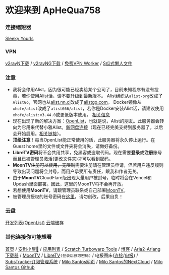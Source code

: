 # 欢迎来到 ApHeQua758
### 连接缩短器
[Sleeky Yourls](https://syourls.hsha1312.dpdns.org/)
### VPN
[v2rayN下载](https://github.com/2dust/v2rayN/releases/download/7.12.5/v2rayN-windows-64-desktop.zip) / [v2rayNG下载](https://github.com/2dust/v2rayNG/releases/download/1.10.4/v2rayNG_1.10.4_arm64-v8a.apk) / [免费VPN Worker](https://hqvpn.dpdns.org/cloudvpnpass) / [S瓜式懒人文件](https://syourls.hsha1312.dpdns.org/gr1xn1)
### 注意
- 我将会停用Alist，因为很可能已经卖给某个公司了，目前未知程序有没有投毒，若你使用Alist话，请不要升级到最新版本。
Alist组织从``alist-org``改成了``AlistGo``，官网也从[alist.nn.ci](https://alist.nn.ci)改成了[alistgo.com](https://alistgo.com)。
Docker镜像从``xhofe/alist``改成了``alist666/alist``，若你是Docker安装Alist话，请建议使用``xhofe/alist:v3.44.0``或更低版本使用。
[相关信息](https://www.freedidi.com/19598.html)
- 现在出现了新的解决方案：[OpenList](https://docs.oplist.org)，也就是说，Alist的朋友。此服务器会转向为它用来代替小雅Alist。[新网盘连接](https://opls.haoqi75.qzz.io)（现在已经完美支持到服务器了，以后会开始启用。[相关链接](https://question.run.claw.cloud/questions/10010000000001316)）。
- **顶级注意**！每当OpenList能正常使用的话，此服务器将永久停止运行。在Guest home里的文件或文件夹将会消失，请做好备份。
- **LibreTV密码**将不会共用共享，免黑客或盗取代码。现在需要**登录**或**注册**账号而且已被管理员激活(更改文件夹)才可以看到密码。
- **MoonTV**~~注册可以使用，无限制~~需要注册请在管理员申请，但若用户违反规则导致出现问题将会封号，而用户承受所有责任，跟我和作者无关。
- 由于**MoonTV**CloudFlare版出现大量用户被封号，临时将会在Vencel和Updash里面部署。因此，这里的MoonTV将不会再开放。
- 若想使用**MoonTV**，请跟管理员联系或自己部署[MoonTV](https://github.com/LunaTechLab/MoonTV)。
- 被管理员授权的账号密码在[这里](https://openlist.haoqi75.dpdns.org/Onedrive/aphequa758/PASSWORD.md)，请勿创改，后果自负！
### 云盘
[开发列表(OpenList)](https://openlist.haoqi75.dpdns.org)
[云端储存](https://opl.qtdt.dpdns.org/)
### 其他连接你可能想看
[首页](https://haoqi75.github.io) / 
[安慰小屋🏡](https://anwen-anyi.github.io/) / 
[应用列表](https://page.haoqi75.ip-ddns.com/) / 
[Scratch Turbowarp Tools](https://sbwbt.haoqi75.ip-ddns.com/) / 
[博客](https://miblog.haoqi75.ip-ddns.com/) / 
[Aria2-Ariang下载器](https://aria2-ariang.haoqi75.ip-ddns.com/) / 
[MoonTV](https://mtv.qtdt.dpdns.org/) / 
[LibreTV](https://lt.haoqi75.dpdns.org/)``(登录后获取密码)`` / 
电报图床([连接](https://tph.haoqi75.qzz.io/)/[电报](https://t.me/hqtpho)) / 
[SubsTracker订阅管理系统](https://github.com/wangwangit/SubsTracker/tree/master) / 
[Milo Santos网页](https://milosantos.com/) / 
[Milo Santos的NextCloud](https://cloud.milosantos.com/) / 
[Milo Santos Github](https://github.com/MiloDev123)
